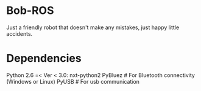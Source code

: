 # Bob-ROS
Just a friendly robot that doesn't make any mistakes, just happy little accidents.

# Dependencies
Python 2.6 =< Ver < 3.0:
    nxt-python2
    PyBluez # For Bluetooth connectivity (Windows or Linux)
    PyUSB # For usb communication